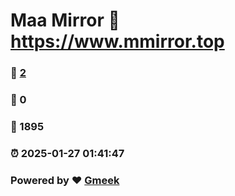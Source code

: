 # Maa Mirror :link: https://www.mmirror.top 
### :page_facing_up: [2](https://www.mmirror.top/tag.html) 
### :speech_balloon: 0 
### :hibiscus: 1895 
### :alarm_clock: 2025-01-27 01:41:47 
### Powered by :heart: [Gmeek](https://github.com/Meekdai/Gmeek)
